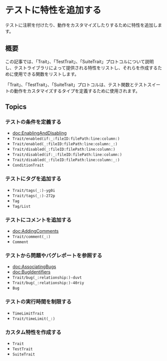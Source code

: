 # テストに特性を追加する

テストに注釈を付けたり、動作をカスタマイズしたりするために特性を追加します。

## 概要

この記事では、「Trait」、「TestTrait」、「SuiteTrait」プロトコルについて説明し、テストライブラリによって提供される特性をリストし、それらを作成するために使用できる関数をリストします。

「Trait」、「TestTrait」、「SuiteTrait」プロトコルは、テスト関数とテストスイートの動作をカスタマイズするタイプを定義するために使用されます。

## Topics

### テストの条件を定義する

- <doc:EnablingAndDisabling>
- ``Trait/enabled(if:_:fileID:filePath:line:column:)``
- ``Trait/enabled(_:fileID:filePath:line:column:_:)``
- ``Trait/disabled(_:fileID:filePath:line:column:)``
- ``Trait/disabled(if:_:fileID:filePath:line:column:)``
- ``Trait/disabled(_:fileID:filePath:line:column:_:)``
- ``ConditionTrait``

### テストにタグを追加する

- ``Trait/tags(_:)-yg0i``
- ``Trait/tags(_:)-272p``
- ``Tag``
- ``Tag/List``

### テストにコメントを追加する

- <doc:AddingComments>
- ``Trait/comment(_:)``
- ``Comment``

### テストから問題やバグレポートを参照する

- <doc:AssociatingBugs>
- <doc:BugIdentifiers>
- ``Trait/bug(_:relationship:)-duvt``
- ``Trait/bug(_:relationship:)-40riy``
- ``Bug``

### テストの実行時間を制限する

- ``TimeLimitTrait``
- ``Trait/timeLimit(_:)``

### カスタム特性を作成する

- ``Trait``
- ``TestTrait``
- ``SuiteTrait``
